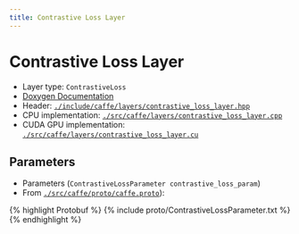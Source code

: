 ```yaml
---
title: Contrastive Loss Layer
---
```


# Contrastive Loss Layer

* Layer type: `ContrastiveLoss`
* [Doxygen Documentation](http://caffe.berkeleyvision.org/doxygen/classcaffe_1_1ContrastiveLossLayer.html)
* Header: [`./include/caffe/layers/contrastive_loss_layer.hpp`](https://github.com/BVLC/caffe/blob/master/include/caffe/layers/contrastive_loss_layer.hpp)
* CPU implementation: [`./src/caffe/layers/contrastive_loss_layer.cpp`](https://github.com/BVLC/caffe/blob/master/src/caffe/layers/contrastive_loss_layer.cpp)
* CUDA GPU implementation: [`./src/caffe/layers/contrastive_loss_layer.cu`](https://github.com/BVLC/caffe/blob/master/src/caffe/layers/contrastive_loss_layer.cu)

## Parameters

* Parameters (`ContrastiveLossParameter contrastive_loss_param`)
* From [`./src/caffe/proto/caffe.proto`](https://github.com/BVLC/caffe/blob/master/src/caffe/proto/caffe.proto)):

{% highlight Protobuf %}
{% include proto/ContrastiveLossParameter.txt %}
{% endhighlight %}
